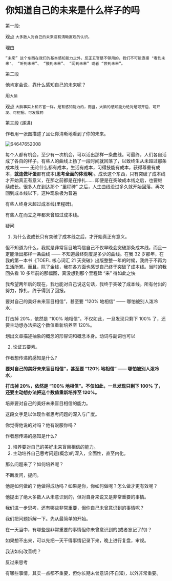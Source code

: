 # 你知道自己的未来是什么样子的吗

 第一段:

观点 `大多数人对自己的未来没有清晰直观的认识。`

理由 

`“未来” 这个东西在我们的基本感知能力之外，反正五官是不够用的，我们不可能直接 "看到未来"、 “听到未来”、 “摸到未来”、 “闻到未来” 或者 “尝到未来”。`

第二段 

他肯定会说，靠什么感知自己的未来呢？

用`大脑`

观点 `大脑事实上和五官一样，是有感知能力的，而且，大脑的感知能力绝对是可开启、可开发、可挖掘、可发展的`



第三段 (递进)

作者用一张图描述了且让你清晰地看到了你的未来。

![64647652008](C:\Users\彭逸钊\AppData\Local\Temp\1646476520083.png)

每个人都有机会，至少有一次机会，可以活出那样一条曲线。可最终，人们各自活成了各自的样子。有些人的曲线上扬了一段时间就回落了，以致终生从未超过那条成本线 —— 无论什么都有成本，生活有成本，习得技能有成本，获得尊重有成本，**就连做坏蛋**都有成本(**思考全面的体现啊**)。成长这个东西，只有突破了成本线才开始真正有意义，在那之前都是在挣扎……
 即便是在突破成本线之后，也要继续成长。很多人在到达那个 “里程碑” 之后，人生曲线没过多久就开始回落，再次回到成本线以下，这种现象极为普遍

有些人终身未超过成本线(里程碑)。

有些人在而立之年都未曾超过成本线。



疑问

1.  为什么说成长只有突破了成本线之后，才开始真正有意义。



但不知道为什么，我就是非常盲目地笃信自己不仅早晚会突破那条成本线，而且一定能活出那样一条曲线 —— 不知道最终刻度是多少的曲线。在我 32 
岁那年，在我的第一本书《TOEFL 核心词汇 21 
天突破》出版整整一年的时候，我终于不再为生活所累。而且，除了金钱，我在各方面也感觉自己终于突破了成本线。当时的我回头看 10 
多年前的那幅图，真没想到那个里程碑 “来” 得如此之快



我希望两年后的现在，我也能对自己说这句话，我终于突破了成本线。所有付出的努力，挣扎，终于得到了回报。





要对自己的美好未来盲目相信”，甚至要 “120% 地相信” —— 哪怕被别人泼冷水，

打击掉 20%，依然是 “100% 地相信”。不仅如此，一旦发现只剩下 100% 了，还要主动想办法把这个数值重新培养至 120%。



划出文章描述抽象的概念的形容词和概念本身。动词与副词也可以

2.  论证五要素。



作者想传递的感知是什么?

**要对自己的美好未来盲目相信”，甚至要 “120% 地相信” —— 哪怕被别人泼冷水，**

**打击掉 20%，依然是 “100% 地相信”。不仅如此，一旦发现只剩下 100% 了，还要主动想办法把这个数值重新培养至 120%。**



培养要对自己的美好未来盲目相信的能力。

这段文字足以体现作者思考问题的深入与广度。





你觉得他说的对吗？他有说服你吗？









作者想传递的感知是什么?



1.  培养要对自己的美好未来盲目相信的能力。
2.  主动培养自己思考问题(概念)的深入，全面性，直至内化。





那么问题来了？如何培养呢？

不断发问，提问。

他是如何做的？他做得成功吗？如果是你，你如何做呢？怎么做才更有效呢？

他提出了绝大多数人从未意识到的，但对自身来说又是非常重要的事情。

我们进一步思考，还有哪些非常重要，但你自己未曾意识到的事情呢？

我们把问题拆解一下。先从最简单的开始。



在一天当中，有哪些是非常重要的事情但你未曾意识到的(或者忘记了的)？



如果想不出来，可以先把一天干得事情记录下来，晚上进行复盘，审视。

我该如何改善呢？



反过来思考

有哪些事情，其实一点都不重要，但你长期未曾意识(不自知)，以外非常重要。